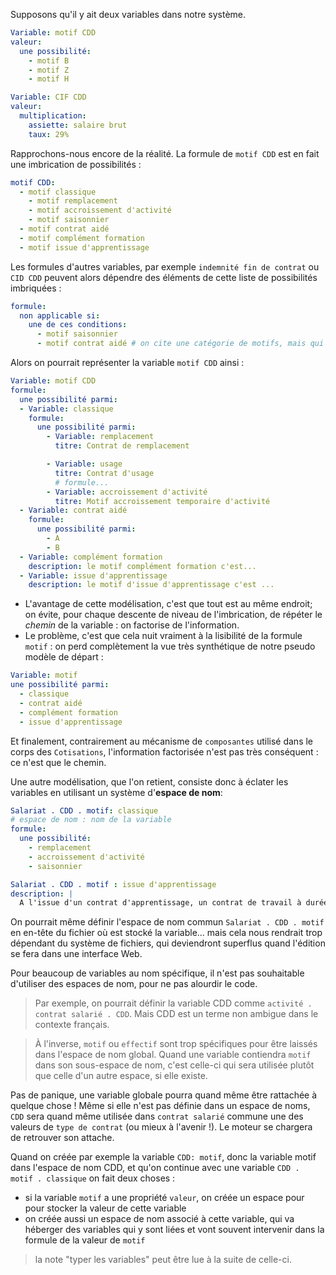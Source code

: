 Supposons qu'il y ait deux variables dans notre système.

```yaml
Variable: motif CDD
valeur:
  une possibilité:
    - motif B
    - motif Z
    - motif H
```

```yaml
Variable: CIF CDD
valeur:
  multiplication:
    assiette: salaire brut
    taux: 29%
```

Rapprochons-nous encore de la réalité. La formule de `motif CDD` est en fait une imbrication de possibilités :

```yaml
motif CDD:
  - motif classique
    - motif remplacement
    - motif accroissement d'activité
    - motif saisonnier
  - motif contrat aidé
  - motif complément formation
  - motif issue d'apprentissage
```

Les formules d'autres variables, par exemple `indemnité fin de contrat` ou `CID CDD` peuvent alors dépendre des éléments de cette liste de possibilités imbriquées :

```yaml
formule:
  non applicable si:
    une de ces conditions:
      - motif saisonnier
      - motif contrat aidé # on cite une catégorie de motifs, mais qui est une variable utilisable en soi
```

Alors on pourrait représenter la variable `motif CDD` ainsi :

```yaml
Variable: motif CDD
formule:
  une possibilité parmi:
  - Variable: classique
    formule:
      une possibilité parmi:
        - Variable: remplacement
          titre: Contrat de remplacement

        - Variable: usage
          titre: Contrat d'usage
          # formule...
        - Variable: accroissement d'activité
          titre: Motif accroissement temporaire d'activité
  - Variable: contrat aidé
    formule:
      une possibilité parmi:
        - A
        - B
  - Variable: complément formation
    description: le motif complément formation c'est...
  - Variable: issue d'apprentissage
    description: le motif d'issue d'apprentissage c'est ...
```

- L'avantage de cette modélisation, c'est que tout est au même endroit; on évite, pour chaque descente de niveau de l'imbrication, de répéter le _chemin_ de la variable : on factorise de l'information.
- Le problème, c'est que cela nuit vraiment à la lisibilité de la formule `motif` : on perd complètement la vue très synthétique de notre pseudo modèle de départ :

```yaml
Variable: motif
une possibilité parmi:
  - classique
  - contrat aidé
  - complément formation
  - issue d'apprentissage
```

Et finalement, contrairement au mécanisme de `composantes` utilisé dans le corps des `Cotisations`, l'information factorisée n'est pas très conséquent : ce n'est que le chemin.

Une autre modélisation, que l'on retient, consiste donc à éclater les variables en utilisant un système d'**espace de nom**:

```yaml
Salariat . CDD . motif: classique
# espace de nom : nom de la variable
formule:
  une possibilité:
    - remplacement
    - accroissement d'activité
    - saisonnier
```

```yaml
Salariat . CDD . motif : issue d'apprentissage
description: |
  A l'issue d'un contrat d'apprentissage, un contrat de travail à durée déterminée peut être conclu lorsque l'apprenti doit satisfaire aux obligations du service national dans un délai de moins d'un an après l'expiration du contrat d'apprentissage.
```


On pourrait même définir l'espace de nom commun `Salariat . CDD . motif` en en-tête du fichier où est stocké la variable... mais cela nous rendrait trop dépendant du système de fichiers, qui deviendront superflus quand l'édition se fera dans une interface Web.

Pour beaucoup de variables au nom spécifique, il n'est pas souhaitable d'utiliser des espaces de nom, pour ne pas alourdir le code.

> Par exemple, on pourrait définir la variable CDD comme `activité . contrat salarié . CDD`. Mais CDD est un terme non ambigue dans le contexte français.

> À l'inverse, `motif` ou `effectif` sont trop spécifiques pour être laissés dans l'espace de nom global. Quand une variable contiendra `motif` dans son sous-espace de nom, c'est celle-ci qui sera utilisée plutôt que celle d'un autre espace, si elle existe.

Pas de panique, une variable globale pourra quand même être rattachée à quelque chose ! Même si elle n'est pas définie dans un espace de noms, `CDD` sera quand même utilisée dans `contrat salarié` commune une des valeurs de `type de contrat` (ou mieux à l'avenir !). Le moteur se chargera de retrouver son attache.


Quand on créée par exemple la variable `CDD: motif`, donc la variable motif dans l'espace de nom CDD, et qu'on continue avec une variable `CDD . motif . classique` on fait deux choses :
- si la variable `motif` a une propriété `valeur`, on créée un espace pour pour stocker la valeur de cette variable
- on créée aussi un espace de nom associé à cette variable, qui va héberger des variables qui y sont liées et vont souvent intervenir dans la formule de la valeur de `motif`

>  la note "typer les variables" peut être lue à la suite de celle-ci.
